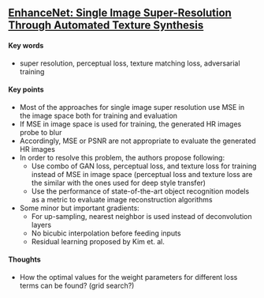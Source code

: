 ## [EnhanceNet: Single Image Super-Resolution Through Automated Texture Synthesis](https://arxiv.org/abs/1612.07919)

#### Key words

- super resolution, perceptual loss, texture matching loss, adversarial training

#### Key points

- Most of the approaches for single image super resolution use MSE in the image space both for training and evaluation
- If MSE in image space is used for training, the generated HR images probe to blur
- Accordingly, MSE or PSNR are not appropriate to evaluate the generated HR images
- In order to resolve this problem, the authors propose following: 
	- Use combo of GAN loss, perceptual loss, and texture loss for training instead of MSE in image space (perceptual loss and texture loss are the similar with the ones used for deep style transfer)
	- Use the performance of state-of-the-art object recognition models as a metric to evaluate image reconstruction algorithms
- Some minor but important gradients:
	- For up-sampling, nearest neighbor is used instead of deconvolution layers
	- No bicubic interpolation before feeding inputs
	- Residual learning proposed by Kim et. al.

#### Thoughts

- How the optimal values for the weight parameters for different loss terms can be found? (grid search?)

